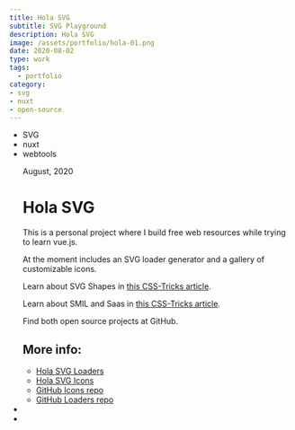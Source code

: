 ```yaml
---
title: Hola SVG
subtitle: SVG Playground
description: Hola SVG
image: /assets/portfolio/hola-01.png
date: 2020-08-02
type: work
tags:
  - portfolio
category: 
- svg
- nuxt
- open-source
---
```


<ul class="tags">
    <li>SVG</li>
    <li>nuxt</li>
    <li>webtools</li>
</ul>
<ul class="single">
    <div class="content">
        <p class="content-date">August, 2020</p>
        <h1>Hola SVG</h1>
        <p>This is a personal project where I build free web resources while trying to learn vue.js.<p>
        <p>At the moment includes an SVG loader generator and a gallery of customizable icons.</p>
        <p>Learn about SVG Shapes in <a target="_blank" rel="noreferrer" href="https://css-tricks.com/how-to-simplify-svg-code-using-basic-shapes/">this CSS-Tricks article</a>.</p>
        <p>Learn about SMIL and Saas in <a target="_blank" rel="noreferrer" href="https://css-tricks.com/how-i-made-a-generator-for-svg-loaders-with-sass-and-smil-options/">this CSS-Tricks article</a>.</p>
        <p>Find both open source projects at GitHub.</p>
        <h2>More info:</h2>
        <ul class="music-list">
            <li><a target="_blank" rel="noreferrer" href="https://holasvg.com/loaders" class="heart">Hola SVG Loaders</a></li>
            <li><a target="_blank" rel="noreferrer" href="https://holasvg.com/icons" class="heart">Hola SVG Icons</a></li>
            <li><a target="_blank" rel="noreferrer" href="https://github.com/marianabeldi/holasvg-icons" class="heart">GitHub Icons repo</a></li>
            <li><a target="_blank" rel="noreferrer" href="https://github.com/marianabeldi/holasvg-loaders" class="heart">GitHub Loaders repo</a></li>
        </ul>
    </div>
    <li><img src="/work/hola-03.gif" alt=""></li>
    <li><img src="/work/hola-02.gif" alt=""></li>
</ul>